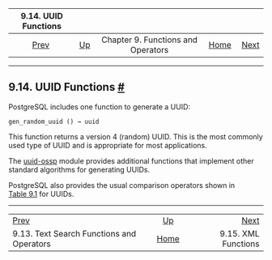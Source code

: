 <!--?xml version="1.0" encoding="UTF-8" standalone="no"?-->

|                              9.14. UUID Functions                              |                                                           |                                    |                                                       |                                                   |
| :----------------------------------------------------------------------------: | :-------------------------------------------------------- | :--------------------------------: | ----------------------------------------------------: | ------------------------------------------------: |
| [Prev](functions-textsearch.html "9.13. Text Search Functions and Operators")  | [Up](functions.html "Chapter 9. Functions and Operators") | Chapter 9. Functions and Operators | [Home](index.html "PostgreSQL 17devel Documentation") |  [Next](functions-xml.html "9.15. XML Functions") |

***

## 9.14. UUID Functions [#](#FUNCTIONS-UUID)

PostgreSQL includes one function to generate a UUID:

    gen_random_uuid () → uuid

This function returns a version 4 (random) UUID. This is the most commonly used type of UUID and is appropriate for most applications.

The [uuid-ossp](uuid-ossp.html "F.48. uuid-ossp — a UUID generator") module provides additional functions that implement other standard algorithms for generating UUIDs.

PostgreSQL also provides the usual comparison operators shown in [Table 9.1](functions-comparison.html#FUNCTIONS-COMPARISON-OP-TABLE "Table 9.1. Comparison Operators") for UUIDs.

***

|                                                                                |                                                           |                                                   |
| :----------------------------------------------------------------------------- | :-------------------------------------------------------: | ------------------------------------------------: |
| [Prev](functions-textsearch.html "9.13. Text Search Functions and Operators")  | [Up](functions.html "Chapter 9. Functions and Operators") |  [Next](functions-xml.html "9.15. XML Functions") |
| 9.13. Text Search Functions and Operators                                      |   [Home](index.html "PostgreSQL 17devel Documentation")   |                               9.15. XML Functions |
